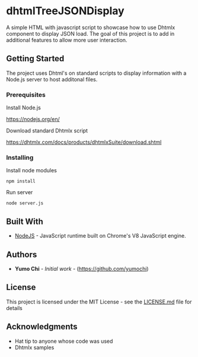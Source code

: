 # dhtmlTreeJSONDisplay

A simple HTML with javascript script to showcase how to use Dhtmlx component to display JSON load. The goal of this project is to add in additional features to allow more user interaction.

## Getting Started

The project uses Dhtml's on standard scripts to display information with a Node.js server to host additonal files. 

### Prerequisites

Install Node.js 

https://nodejs.org/en/

Download standard Dhtmlx script

https://dhtmlx.com/docs/products/dhtmlxSuite/download.shtml

### Installing

Install node modules

```
npm install
```

Run server

```
node server.js
```

## Built With

* [NodeJS](https://nodejs.org/en/) - JavaScript runtime built on Chrome's V8 JavaScript engine.

## Authors

* **Yumo Chi** - *Initial work* - (https://github.com/yumochi)

## License

This project is licensed under the MIT License - see the [LICENSE.md](LICENSE.md) file for details

## Acknowledgments

* Hat tip to anyone whose code was used
* Dhtmlx samples
